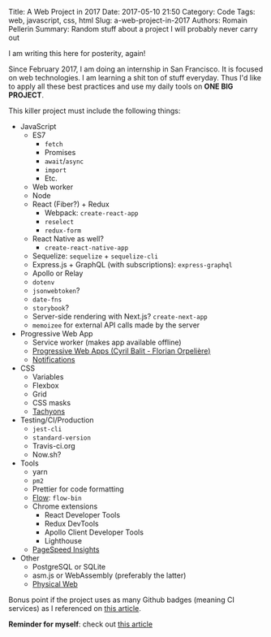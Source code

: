 Title: A Web Project in 2017
Date: 2017-05-10 21:50
Category: Code
Tags: web, javascript, css, html
Slug: a-web-project-in-2017
Authors: Romain Pellerin
Summary: Random stuff about a project I will probably never carry out

I am writing this here for posterity, again!

Since February 2017, I am doing an internship in San Francisco. It is focused on web technologies. I am learning a shit ton of stuff everyday. Thus I'd like to apply all these best practices and use my daily tools on **ONE BIG PROJECT**.

This killer project must include the following things:

- JavaScript
    - ES7
        - `fetch`
        - Promises
        - `await`/`async`
        - `import`
        - Etc.
    - Web worker
    - Node
    - React (Fiber?) + Redux
        - Webpack: `create-react-app`
        - `reselect`
        - `redux-form`
    - React Native as well?
        - `create-react-native-app`
    - Sequelize: `sequelize` + `sequelize-cli`
    - Express.js + GraphQL (with subscriptions): `express-graphql`
    - Apollo or Relay
    - `dotenv`
    - `jsonwebtoken`?
    - `date-fns`
    - `storybook`?
    - Server-side rendering with Next.js? `create-next-app`
    - `memoizee` for external API calls made by the server
- Progressive Web App
    - Service worker (makes app available offline)
    - [Progressive Web Apps (Cyril Balit - Florian Orpelière)](https://www.youtube.com/watch?v=kqi4Xa1ViOQ)
    - [Notifications](https://developer.mozilla.org/en-US/docs/Web/API/Push_API)
- CSS
    - Variables
    - Flexbox
    - Grid
    - CSS masks
    - [Tachyons](http://tachyons.io/)
- Testing/CI/Production
    - `jest-cli`
    - `standard-version`
    - Travis-ci.org
    - Now.sh?
- Tools
    - yarn
    - `pm2`
    - Prettier for code formatting
    - [Flow](https://flow.org/): `flow-bin`
    - Chrome extensions
        - React Developer Tools
        - Redux DevTools
        - Apollo Client Developer Tools
        - Lighthouse
    - [PageSpeed Insights](https://developers.google.com/speed/pagespeed/insights/)
- Other
    - PostgreSQL or SQLite
    - asm.js or WebAssembly (preferably the latter)
    - [Physical Web](https://google.github.io/physical-web/)

Bonus point if the project uses as many Github badges (meaning CI services) as I referenced on [this article]({filename}/open-source.md).

**Reminder for myself**: check out [this article]({filename}/carrying-out-a-web-project.md)
